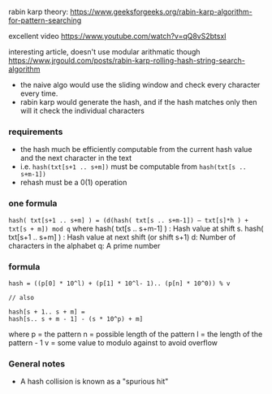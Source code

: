 rabin karp theory:
https://www.geeksforgeeks.org/rabin-karp-algorithm-for-pattern-searching

excellent video
https://www.youtube.com/watch?v=qQ8vS2btsxI

interesting article, doesn't use modular arithmatic though
https://www.jrgould.com/posts/rabin-karp-rolling-hash-string-search-algorithm


- the naive algo would use the sliding window and check every character every time.
- rabin karp would generate the hash, and if the hash matches only then will it check the individual characters

### requirements
- the hash much be efficiently computable from the current hash value and the next character in the text
- i.e.
`hash(txt[s+1 .. s+m])` 
must be computable from 
`hash(txt[s .. s+m-1])`
- rehash must be a 0(1) operation

### one formula

`hash( txt[s+1 .. s+m] ) = (d(hash( txt[s .. s+m-1]) – txt[s]*h ) + txt[s + m]) mod q`
where
hash( txt[s .. s+m-1] ) : Hash value at shift s. 
hash( txt[s+1 .. s+m] ) : Hash value at next shift (or shift s+1) 
d: Number of characters in the alphabet 
q: A prime number 


### formula
```
hash = ((p[0] * 10^l) + (p[1] * 10^l- 1).. (p[n] * 10^0)) % v

// also

hash[s + 1.. s + m] = 
hash[s.. s + m - 1] - (s * 10^p) + m] 
```
where
p = the pattern
n = possible length of the pattern
l = the length of the pattern - 1
v = some value to modulo against to avoid overflow


### General notes
- A hash collision is known as a "spurious hit"